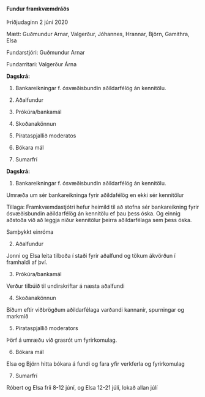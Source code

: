 #### Fundur framkvæmdráðs

Þriðjudaginn 2 júní 2020

Mætt:
Guðmundur Arnar, Valgerður, Jóhannes, Hrannar, Björn, Gamithra, Elsa

Fundarstjóri: Guðmundur Arnar

Fundarritari: Valgerður Árna
    
**Dagskrá:**

1. Bankareikningar f. ósvæðisbundin aðildarfélög án kennitölu.

2. Aðalfundur

3. Prókúra/bankamál

4. Skoðanakönnun

5. Pírataspjallið moderatos

6. Bókara mál

7. Sumarfrí
    
**Dagskrá:**

1. Bankareikningar f. ósvæðisbundin aðildarfélög án kennitölu.

Umræða um sér bankareikninga fyrir aðildafélög en ekki sér kennitölur

Tillaga: Framkvæmdastjótri hefur heimild til að stofna sér bankareikning fyrir ósvæðisbundin aðildarfélög án kennitölu ef þau þess óska. Og einnig aðstoða við að leggja niður kennitölur þeirra aðildarfélaga sem þess óska.

Samþykkt einróma

2. Aðalfundur

Jonni og Elsa leita tilboða í staði fyrir aðalfund og tökum ákvörðun í framhaldi af því. 

3. Prókúra/bankamál

Verður tilbúið til undirskriftar á næsta aðalfundi

4. Skoðanakönnun

Bíðum eftir viðbrögðum aðildarfélaga varðandi kannanir, spurningar og markmið

5. Pírataspjallið moderators

Þörf á umræðu við grasrót um fyrirkomulag.

6. Bókara mál

Elsa og Björn hitta bókara á fundi og fara yfir verkferla og fyrirkomulag 

7. Sumarfrí

Róbert og Elsa fríi  8-12 júní, og Elsa 12-21 júlí, lokað allan júlí